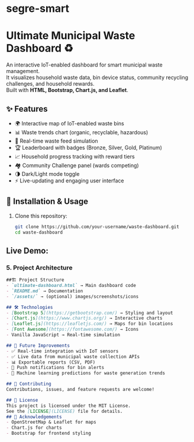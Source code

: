 # segre-smart
# Ultimate Municipal Waste Dashboard ♻️

An interactive IoT-enabled dashboard for smart municipal waste management.  
It visualizes household waste data, bin device status, community recycling challenges, and household rewards.  
Built with **HTML, Bootstrap, Chart.js, and Leaflet**.
## ✨ Features
- 🌍 Interactive map of IoT-enabled waste bins  
- 📊 Waste trends chart (organic, recyclable, hazardous)  
- 🔔 Real-time waste feed simulation  
- 🏆 Leaderboard with badges (Bronze, Silver, Gold, Platinum)  
- 📈 Household progress tracking with reward tiers  
- 🏘️ Community Challenge panel (wards competing)  
- 🌗 Dark/Light mode toggle  
- ⚡ Live-updating and engaging user interface  

## 🔧 Installation & Usage
1. Clone this repository:
   ```bash
   git clone https://github.com/your-username/waste-dashboard.git
   cd waste-dashboard
##  Live Demo:


### 5. **Project Architecture**
```md
##🏗️ Project Structure
- `ultimate-dashboard.html` → Main dashboard code  
- `README.md` → Documentation  
- `/assets/` → (optional) images/screenshots/icons

## 🛠️ Technologies
- [Bootstrap 5](https://getbootstrap.com/) → Styling and layout  
- [Chart.js](https://www.chartjs.org/) → Interactive charts  
- [Leaflet.js](https://leafletjs.com/) → Maps for bin locations  
- [Font Awesome](https://fontawesome.com/) → Icons  
- Vanilla JavaScript → Real-time simulation

## 🚧 Future Improvements
- ✅ Real-time integration with IoT sensors  
- ✅ Live data from municipal waste collection APIs  
- 📊 Exportable reports (CSV, PDF)  
- 🔔 Push notifications for bin alerts  
- 🤖 Machine learning predictions for waste generation trends

## 🤝 Contributing
Contributions, issues, and feature requests are welcome!

## 📜 License
This project is licensed under the MIT License.  
See the [LICENSE](LICENSE) file for details.
## 🙏 Acknowledgements
- OpenStreetMap & Leaflet for maps  
- Chart.js for charts  
- Bootstrap for frontend styling  

